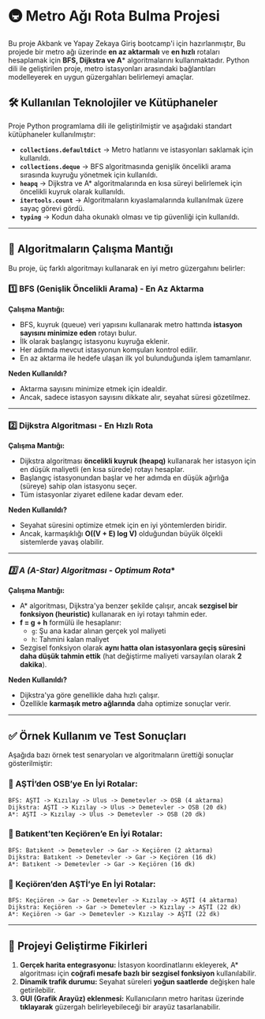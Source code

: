 # 🚇 Metro Ağı Rota Bulma Projesi  

Bu proje Akbank ve Yapay Zekaya Giriş bootcamp'i için hazırlanmıştır, Bu projede bir metro ağı üzerinde **en az aktarmalı** ve **en hızlı** rotaları hesaplamak için **BFS, Dijkstra ve A*** algoritmalarını kullanmaktadır. Python dili ile geliştirilen proje, metro istasyonları arasındaki bağlantıları modelleyerek en uygun güzergahları belirlemeyi amaçlar.  

## 🛠 Kullanılan Teknolojiler ve Kütüphaneler  

Proje Python programlama dili ile geliştirilmiştir ve aşağıdaki standart kütüphaneler kullanılmıştır:  

- **`collections.defaultdict`** → Metro hatlarını ve istasyonları saklamak için kullanıldı.  
- **`collections.deque`** → BFS algoritmasında genişlik öncelikli arama sırasında kuyruğu yönetmek için kullanıldı.  
- **`heapq`** → Dijkstra ve A* algoritmalarında en kısa süreyi belirlemek için öncelikli kuyruk olarak kullanıldı.  
- **`itertools.count`** → Algoritmaların kıyaslamalarında kullanılmak üzere sayaç görevi gördü.  
- **`typing`** → Kodun daha okunaklı olması ve tip güvenliği için kullanıldı.  

---

## 📌 Algoritmaların Çalışma Mantığı  

Bu proje, üç farklı algoritmayı kullanarak en iyi metro güzergahını belirler:  

### **1️⃣ BFS (Genişlik Öncelikli Arama) - En Az Aktarma**  
**Çalışma Mantığı:**  
- BFS, kuyruk (queue) veri yapısını kullanarak metro hattında **istasyon sayısını minimize eden** rotayı bulur.  
- İlk olarak başlangıç istasyonu kuyruğa eklenir.  
- Her adımda mevcut istasyonun komşuları kontrol edilir.  
- En az aktarma ile hedefe ulaşan ilk yol bulunduğunda işlem tamamlanır.  

**Neden Kullanıldı?**  
- Aktarma sayısını minimize etmek için idealdir.  
- Ancak, sadece istasyon sayısını dikkate alır, seyahat süresi gözetilmez.  

---

### **2️⃣ Dijkstra Algoritması - En Hızlı Rota**  
**Çalışma Mantığı:**  
- Dijkstra algoritması **öncelikli kuyruk (heapq)** kullanarak her istasyon için en düşük maliyetli (en kısa sürede) rotayı hesaplar.  
- Başlangıç istasyonundan başlar ve her adımda en düşük ağırlığa (süreye) sahip olan istasyonu seçer.  
- Tüm istasyonlar ziyaret edilene kadar devam eder.  

**Neden Kullanıldı?**  
- Seyahat süresini optimize etmek için en iyi yöntemlerden biridir.  
- Ancak, karmaşıklığı **O((V + E) log V)** olduğundan büyük ölçekli sistemlerde yavaş olabilir.  

---

### **3️⃣ A* (A-Star) Algoritması - Optimum Rota**  
**Çalışma Mantığı:**  
- A* algoritması, Dijkstra'ya benzer şekilde çalışır, ancak **sezgisel bir fonksiyon (heuristic)** kullanarak en iyi rotayı tahmin eder.  
- **f = g + h** formülü ile hesaplanır:  
  - `g`: Şu ana kadar alınan gerçek yol maliyeti  
  - `h`: Tahmini kalan maliyet  
- Sezgisel fonksiyon olarak **aynı hatta olan istasyonlara geçiş süresini daha düşük tahmin ettik** (hat değiştirme maliyeti varsayılan olarak **2 dakika**).  

**Neden Kullanıldı?**  
- Dijkstra'ya göre genellikle daha hızlı çalışır.  
- Özellikle **karmaşık metro ağlarında** daha optimize sonuçlar verir.  

---

## ✅ Örnek Kullanım ve Test Sonuçları  

Aşağıda bazı örnek test senaryoları ve algoritmaların ürettiği sonuçlar gösterilmiştir:  

### **🚉 AŞTİ’den OSB’ye En İyi Rotalar:**  
```
BFS: AŞTİ -> Kızılay -> Ulus -> Demetevler -> OSB (4 aktarma)
Dijkstra: AŞTİ -> Kızılay -> Ulus -> Demetevler -> OSB (20 dk)
A*: AŞTİ -> Kızılay -> Ulus -> Demetevler -> OSB (20 dk)
```
### **🚉 Batıkent’ten Keçiören’e En İyi Rotalar:**  
```
BFS: Batıkent -> Demetevler -> Gar -> Keçiören (2 aktarma)
Dijkstra: Batıkent -> Demetevler -> Gar -> Keçiören (16 dk)
A*: Batıkent -> Demetevler -> Gar -> Keçiören (16 dk)
```
### **🚉 Keçiören’den AŞTİ’ye En İyi Rotalar:**  
```
BFS: Keçiören -> Gar -> Demetevler -> Kızılay -> AŞTİ (4 aktarma)
Dijkstra: Keçiören -> Gar -> Demetevler -> Kızılay -> AŞTİ (22 dk)
A*: Keçiören -> Gar -> Demetevler -> Kızılay -> AŞTİ (22 dk)
```

---

## 🔧 Projeyi Geliştirme Fikirleri  

1. **Gerçek harita entegrasyonu:** İstasyon koordinatlarını ekleyerek, A* algoritması için **coğrafi mesafe bazlı bir sezgisel fonksiyon** kullanılabilir.  
2. **Dinamik trafik durumu:** Seyahat süreleri **yoğun saatlerde** değişken hale getirilebilir.  
3. **GUI (Grafik Arayüz) eklenmesi:** Kullanıcıların metro haritası üzerinde **tıklayarak** güzergah belirleyebileceği bir arayüz tasarlanabilir.
